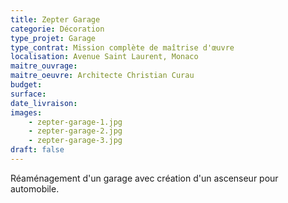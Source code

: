 ```yaml
---
title: Zepter Garage
categorie: Décoration
type_projet: Garage
type_contrat: Mission complète de maîtrise d'œuvre
localisation: Avenue Saint Laurent, Monaco
maitre_ouvrage:
maitre_oeuvre: Architecte Christian Curau
budget:
surface:
date_livraison:
images:
    - zepter-garage-1.jpg
    - zepter-garage-2.jpg
    - zepter-garage-3.jpg
draft: false
---
```

Réaménagement d'un garage avec création d'un ascenseur pour automobile.